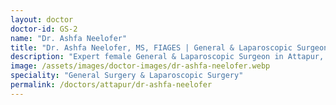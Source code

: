 ```yaml
---
layout: doctor
doctor-id: GS-2
name: "Dr. Ashfa Neelofer"
title: "Dr. Ashfa Neelofer, MS, FIAGES | General & Laparoscopic Surgeon in Attapur"
description: "Expert female General & Laparoscopic Surgeon in Attapur, Hyderabad. Specializes in hernia, gallbladder, breast, and thyroid surgeries. Consult online at AskSurgeons.com."
image: /assets/images/doctor-images/dr-ashfa-neelofer.webp
speciality: "General Surgery & Laparoscopic Surgery"
permalink: /doctors/attapur/dr-ashfa-neelofer
---
```


